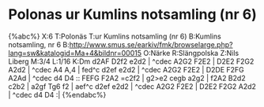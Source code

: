 # Polonas ur Kumlins notsamling (nr 6)

{%abc%}
X:6
T:Polonäs
T:ur Kumlins notsamling (nr 6)
B:Kumlins notsamling, nr 6
B:http://www.smus.se/earkiv/fmk/browselarge.php?lang=sw&katalogid=Ma+4&bildnr=00015
O:Närke
R:Slängpolska
Z:Nils Liberg
M:3/4
L:1/16
K:Dm
d2AF D2f2 e2d2 | ^cdec A2G2 F2E2 | D2E2 F2G2 A2d2 | ^cdec A4 A,4 |
fed^c d2ef e2d2 | ^cdec A2G2 F2E2 | D2DE F2FG A2Ad | ^cdec d4 D4 ::
FEFG F2A2 =c2f2 | g2>e2 cegb a2g2 | f2A2 B2d2 c2b2 | a2gf Tg6 f2 |
aef^c d2ef e2d2 | ^cdec A2G2 F2E2 | D2E2 F2G2 A2d2 | ^cdec d4 D4 :|
{%endabc%}
